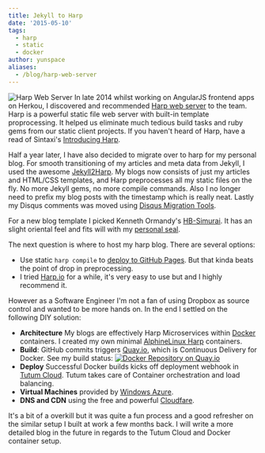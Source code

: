 ```yaml
---
title: Jekyll to Harp
date: '2015-05-10'
tags:
  - harp
  - static
  - docker
author: yunspace
aliases:
  - /blog/harp-web-server
---
```

![Harp Web Server](/images/harp/harp-dark-trans.png)
In late 2014 whilst working on AngularJS frontend apps on Herkou, I discovered and recommended [Harp web server](http://harpjs.com/) to the team. Harp is a powerful static file web server with built-in template proprocessing. It helped us eliminate much tedious build tasks and ruby gems from our static client projects. If you haven't heard of Harp, have a read of Sintaxi's [Introducing Harp](http://sintaxi.com/introducing-harp).

Half a year later, I have also decided to migrate over to harp for my personal blog. For smooth transitioning of my articles and meta data from Jekyll, I used the awesome [Jekyll2Harp](https://github.com/edrex/jekyll2harp). My blogs now consists of just my articles and HTML/CSS templates, and Harp preprocesses all my static files on the fly. No more Jekyll gems, no more compile commands. Also I no longer need to prefix my blog posts with the timestamp which is really neat. Lastly my Disqus comments was moved using [Disqus Migration Tools](https://help.disqus.com/customer/portal/articles/286778-migration-tools).

For a new blog template I picked Kenneth Ormandy's [HB-Simurai](https://github.com/kennethormandy/hb-simurai). It has an slight oriental feel and fits will with my [personal seal](/images/yun_stamp_trans.png).

The next question is where to host my harp blog. There are several options:

- Use static `harp compile` to [deploy to GitHub Pages](http://harpjs.com/docs/deployment/github-pages). But that kinda beats the point of drop in preprocessing.
- I tried [Harp.io](https://www.harp.io/) for a while, it's very easy to use but and I highly recommend it.

However as a Software Engineer I'm not a fan of using Dropbox as source control and wanted to be more hands on. In the end I settled on the following DIY solution:

- **Architecture** My blogs are effectively Harp Microservices within [Docker](https://www.docker.com) containers. I created my own minimal [AlphineLinux Harp](https://github.com/yunspace/docker-alphine-harp) containers.
- **Build**: GitHub commits triggers [Quay.io](https://quay.io/), which is Continuous Delivery for Docker. See my build status: [![Docker Repository on Quay.io](https://quay.io/repository/yunspace/yunspace.com/status "Docker Repository on Quay.io")](https://quay.io/repository/yunspace/yunspace.com)
- **Deploy** Successful Docker builds kicks off deployment webhook in [Tutum Cloud](http://tutum.co). Tutum takes care of Container orchestration and load balancing.
- **Virtual Machines** provided by [Windows Azure](http://azure.microsoft.com/).
- **DNS and CDN** using the free and powerful [Cloudfare](https://www.cloudFlare.com).

It's a bit of a overkill but it was quite a fun process and a good refresher on the similar setup I built at work a few months back. I will write a more detailed blog in the future in regards to the Tutum Cloud and Docker container setup.
